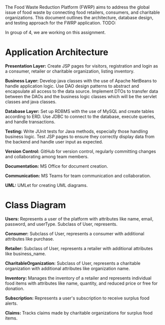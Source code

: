 The Food Waste Reduction Platform (FWRP) aims to address the global issue of food waste by connecting food retailers, consumers, and charitable organizations. This document outlines the architecture, database design, and testing approach for the FWRP application.
TODO: 

In group of 4, we are working on this assignment. 


# Application Architecture

**Presentation Layer:** Create JSP pages for visitors, registration and login as a consumer, retailer or charitable organization, listing inventory.

**Business Layer:** Develop java classes with the use of Apache NetBeans to handle application logic. Use DAO design patterns to abstract and encapsulate all access to the data source. Implement DTOs to transfer data between the DAOs and the business logic classes which will be the servlet classes and java classes.

**Database Layer:** Set up RDBMS with the use of MySQL and create tables according to ERD. Use JDBC to connect to the database, execute queries, and handle transactions.

**Testing:** Write JUnit tests for Java methods, especially those handling business logic. Test JSP pages to ensure they correctly display data from the backend and handle user input as expected.

**Version Control:** GitHub for version control, regularly committing changes and collaborating among team members.

**Documentation:** MS Office for document creation.

**Communication:** MS Teams for team communication and collaboration.

**UML:** UMLet for creating UML diagrams.

# Class Diagram

**Users:** Represents a user of the platform with attributes like name, email, password, and userType. Subclass of User, represents.

**Consumer:** Subclass of User, represents a consumer with additional attributes like purchase.

**Retailer:** Subclass of User, represents a retailer with additional attributes like business_name.

**CharitableOrganization:** Subclass of User, represents a charitable organization with additional attributes like organization name.

**Inventory:** Manages the inventory of a retailer and represents individual food items with attributes like name, quantity, and reduced price or free for donation.

**Subscription:** Represents a user's subscription to receive surplus food alerts.

**Claims:** Tracks claims made by charitable organizations for surplus food items.
